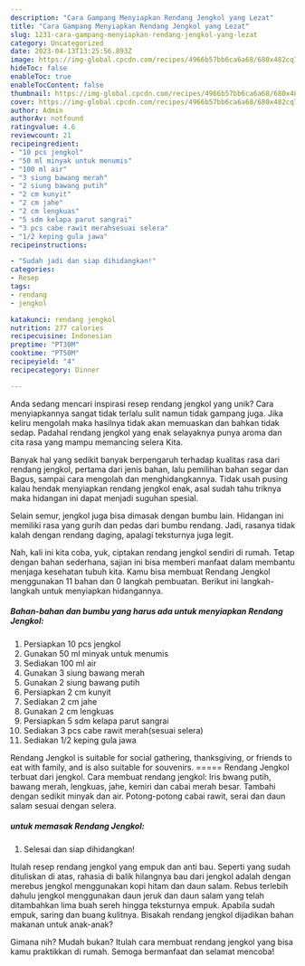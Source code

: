 ```yaml
---
description: "Cara Gampang Menyiapkan Rendang Jengkol yang Lezat"
title: "Cara Gampang Menyiapkan Rendang Jengkol yang Lezat"
slug: 1231-cara-gampang-menyiapkan-rendang-jengkol-yang-lezat
category: Uncategorized
date: 2023-04-13T13:25:56.893Z
image: https://img-global.cpcdn.com/recipes/4966b57bb6ca6a68/680x482cq70/rendang-jengkol-foto-resep-utama.jpg
hideToc: false
enableToc: true
enableTocContent: false
thumbnail: https://img-global.cpcdn.com/recipes/4966b57bb6ca6a68/680x482cq70/rendang-jengkol-foto-resep-utama.jpg
cover: https://img-global.cpcdn.com/recipes/4966b57bb6ca6a68/680x482cq70/rendang-jengkol-foto-resep-utama.jpg
author: Admin
authorAv: notfound
ratingvalue: 4.6
reviewcount: 21
recipeingredient:
- "10 pcs jengkol"
- "50 ml minyak untuk menumis"
- "100 ml air"
- "3 siung bawang merah"
- "2 siung bawang putih"
- "2 cm kunyit"
- "2 cm jahe"
- "2 cm lengkuas"
- "5 sdm kelapa parut sangrai"
- "3 pcs cabe rawit merahsesuai selera"
- "1/2 keping gula jawa"
recipeinstructions:

- "Sudah jadi dan siap dihidangkan!"
categories:
- Resep
tags:
- rendang
- jengkol

katakunci: rendang jengkol 
nutrition: 277 calories
recipecuisine: Indonesian
preptime: "PT30M"
cooktime: "PT50M"
recipeyield: "4"
recipecategory: Dinner

---
```





Anda sedang mencari inspirasi resep rendang jengkol yang unik? Cara menyiapkannya sangat tidak terlalu sulit namun tidak gampang juga. Jika keliru mengolah maka hasilnya tidak akan memuaskan dan bahkan tidak sedap. Padahal rendang jengkol yang enak selayaknya punya aroma dan cita rasa yang mampu memancing selera Kita.





Banyak hal yang sedikit banyak berpengaruh terhadap kualitas rasa dari rendang jengkol, pertama dari jenis bahan, lalu pemilihan bahan segar dan Bagus, sampai cara mengolah dan menghidangkannya. Tidak usah pusing kalau hendak menyiapkan rendang jengkol enak,      asal sudah tahu triknya maka hidangan ini dapat menjadi suguhan spesial.














Selain semur, jengkol juga bisa dimasak dengan bumbu lain. Hidangan ini memiliki rasa yang gurih dan pedas dari bumbu rendang. Jadi, rasanya tidak kalah dengan rendang daging, apalagi teksturnya juga legit.






Nah, kali ini kita coba, yuk, ciptakan rendang jengkol sendiri di rumah. Tetap dengan bahan sederhana, sajian ini bisa memberi manfaat dalam membantu menjaga kesehatan tubuh kita. Kamu bisa membuat Rendang Jengkol menggunakan 11 bahan dan 0 langkah pembuatan. Berikut ini langkah-langkah untuk menyiapkan hidangannya.

<!--inarticleads1-->

##### Bahan-bahan dan bumbu yang harus ada untuk menyiapkan Rendang Jengkol:

1. Persiapkan 10 pcs jengkol
1. Gunakan 50 ml minyak untuk menumis
1. Sediakan 100 ml air
1. Gunakan 3 siung bawang merah
1. Gunakan 2 siung bawang putih
1. Persiapkan 2 cm kunyit
1. Sediakan 2 cm jahe
1. Gunakan 2 cm lengkuas
1. Persiapkan 5 sdm kelapa parut sangrai
1. Sediakan 3 pcs cabe rawit merah(sesuai selera)
1. Sediakan 1/2 keping gula jawa


Rendang Jengkol is suitable for social gathering, thanksgiving, or friends to eat with family, and is also suitable for souvenirs. ===== Rendang Jengkol terbuat dari jengkol. Cara membuat rendang jengkol: Iris bwang putih, bawang merah, lengkuas, jahe, kemiri dan cabai merah besar. Tambahi dengan sedikit minyak dan air. Potong-potong cabai rawit, serai dan daun salam sesuai dengan selera. 

<!--inarticleads2-->

#####  untuk memasak Rendang Jengkol:


1. Selesai dan siap dihidangkan!

Itulah resep rendang jengkol yang empuk dan anti bau. Seperti yang sudah dituliskan di atas, rahasia di balik hilangnya bau dari jengkol adalah dengan merebus jengkol menggunakan kopi hitam dan daun salam. Rebus terlebih dahulu jengkol menggunakan daun jeruk dan daun salam yang telah ditambahkan lima buah sereh hingga teksturnya empuk. Apabila sudah empuk, saring dan buang kulitnya. Bisakah rendang jengkol dijadikan bahan makanan untuk anak-anak? 

Gimana nih? Mudah bukan? Itulah cara membuat rendang jengkol yang bisa kamu praktikkan di rumah. Semoga bermanfaat dan selamat mencoba!
